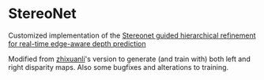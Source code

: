 # StereoNet
Customized implementation of the [Stereonet guided hierarchical refinement for real-time edge-aware depth prediction](http://openaccess.thecvf.com/content_ECCV_2018/papers/Sameh_Khamis_StereoNet_Guided_Hierarchical_ECCV_2018_paper.pdf)

Modified from [zhixuanli](https://github.com/zhixuanli/StereoNet)'s version to generate (and train with) both left and right disparity maps. Also some bugfixes and alterations to training.
